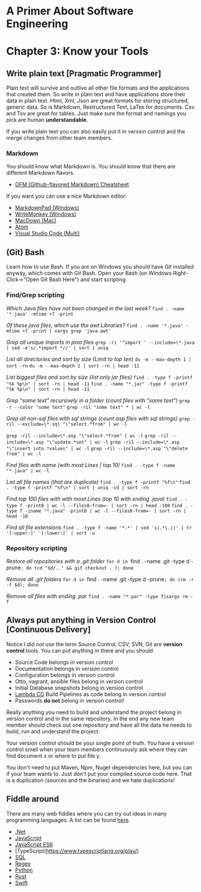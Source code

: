# A Primer About Software Engineering
# Chapter 3: Know your Tools

## Write plain text [Pragmatic Programmer]
Plain text will survive and outlive all other file formats and the applications that created them. So write in plain text and have applications store their data in plain text. Html, Xml, Json are great formats for storing structured, generic data. So is Markdown, Restructured Text, LaTex for documents. Csv and Tsv are great for tables. Just make sure the format and namings you pick are human __understandable__.

If you write plain text you can also easily put it in version control and the merge changes from other team members.

### Markdown

You should know what Markdown is. You should know that there are different Markdown flavors.

* [GFM (Github-flavored Markdown) Cheatsheet](https://github.com/adam-p/markdown-here/wiki/Markdown-Cheatsheet)

If you want you can use a nice Markdown editor:

* [MarkdownPad (Windows)](http://markdownpad.com/)
* [WriteMonkey (Windows)](http://writemonkey.com/index.php)
* [MacDown (Mac)](http://macdown.uranusjr.com/)
* [Atom](https://atom.io/)
* [Visual Studio Code (Multi)](https://code.visualstudio.com/Download)

## (Git) Bash
Learn how to use Bash. If you are on Windows you should have Git installed anyway, which comes with Git Bash. Open your Bash (on Windows Right-Click->"Open Git Bash Here") and start scripting.

### Find/Grep scripting
*Which Java files have not been changed in the last week?*
`find . -name '*.java' -mtime +7 -print`

*Of these java files, which use the awt Libraries?* 
`find . -name '*.java' -mtime +7 -print | xargs grep 'java.awt'`

*Grep all unique imports in java files*
`grep -ri '^import ' --include=\*.java | sed -e's/.*import *//' | sort | uniq`

*List all directories and sort by size (Limit to top ten)*
`du -m --max-depth 1 | sort -rn`
`du -m --max-depth 1 | sort -rn | head -11`

*List biggest files and sort by size (list only jar files)*
`find . -type f -printf "%k %p\n" | sort -rn | head -11`
`find . -name "*.jar" -type f -printf "%k %p\n" | sort -rn | head -11`

*Grep "some text" recursively in a folder (count files with "some text")*
`grep -r --color "some text"`
`grep -ril "some text" * | wc -l`

*Grep all non-sql files with sql strings (count asp files with sql strings)*
`grep -ril --exclude=\*.sql "\"select.*from" | wc -l`

`grep -ril --include=\*.asp "\"select.*from" | wc -l`
`grep -ril --include=\*.asp "\"update.*set" | wc -l`
`grep -ril --include=\*.asp "\"insert into.*values" | wc -l`
`grep -ril --include=\*.asp "\"delete from" | wc -l`

*Find files with name (with most Lines | top 10)*
`find . -type f -name "*.java" | wc -l`

*List all file names (that are duplicate)*
`find . -type f -printf "%f\n"`
`find . -type f -printf "%f\n" | sort | uniq -cd | sort -rn`

*Find top 100 files with with most Lines (top 10 with ending .java)*
`find . -type f -print0 | wc -l --files0-from=- | sort -rn | head -100`
`find . -type f -iname "*.java" -print0 | wc -l --files0-from=- | sort -rn | head -10`

*Find all file extensions*
`find . -type f -name '*.*' | sed 's|.*\.||' | tr '[:upper:]' '[:lower:]' | sort -u`

### Repository scripting
*Restore all repositories with a .git folder*
`for d in `find . -name .git -type d -prune`; do (cd "$d/.." && git checkout . ); done`

*Remove all .git folders*
`for d in `find . -name .git -type d -prune`; do (rm -r -f $d); done`

*Remove all files with ending .par*
`find . -name "*.par" -type f|xargs rm -f`

## Always put anything in Version Control [Continuous Delivery]
Notice I did not use the term Source Control. CSV, SVN, Git are __version control__ tools. You can put anything in there and you should. 

* Source Code belongs in version control
* Documentation belongs in version control
* Configuration belongs in version control
* Otto, vagrant, ansible files belong in version control
* Initial Database snapshots belong in version control
* [Lambda CD](http://www.lambda.cd/) Build Pipelines as code belong in version control
* Passwords __do not__ belong in version control!

Really anything you need to build and understand the project belong in version control and in the same repository. In the end any new team member should check out one repository and have all the data he needs to build, run and understand the project. 

Your version control should be your single point of truth. You have a version control smell when your team members continuously ask where they can find document x or where to put file y.

You don't need to put Maven, Npm, Nuget dependencies here, but you can if your team wants to. Just don't put your compiled source code here. That is a duplication (sources and the binaries) and we hate duplications!

## Fiddle around
There are many web fiddles where you can try out ideas in many programming languages. A list can be found [here](https://fiddles.io/).

* [.Net](https://dotnetfiddle.net/)
* [JavaScript](https://jsfiddle.net/)
* [JavaScript ES6](https://babeljs.io/repl/)
* [TypeScript(https://www.typescriptlang.org/play/)
* [SQL](http://sqlfiddle.com/)
* [Regex](http://refiddle.com/)
* [Python](http://pythonfiddle.com/)
* [Rust](https://play.rust-lang.org/)
* [Swift](https://swiftlang.ng.bluemix.net/#/repl)
